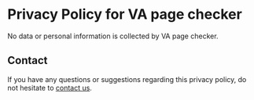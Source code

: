 # Privacy Policy for VA page checker

No data or personal information is collected by VA page checker.

## Contact

If you have any questions or suggestions regarding this privacy policy, do not hesitate to [contact us](https://github.com/Mottie/va-page-checker/issues/new).
